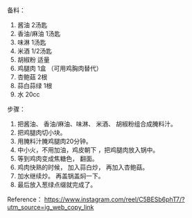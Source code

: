 备料：
1. 酱油 2汤匙
2. 香油/麻油 1汤匙
3. 味淋 1汤匙
4. 米酒 1/2汤匙
5. 胡椒粉 适量
6. 鸡腿肉 1盒 （可用鸡胸肉替代）
7. 杏鲍菇 2根
8. 蒜白蒜绿 1根
9. 水 20cc

步骤：
1. 把酱油、 香油/麻油、味淋、 米酒、 胡椒粉组合成腌料汁。
2. 把鸡腿肉切小块。
3. 用腌料汁腌鸡腿肉20分钟。
4. 中小火，不用加油，鸡皮朝下 ，把鸡腿肉放入锅中。
5. 等到鸡肉变成焦糖色， 翻面。
6. 鸡肉快熟的时候， 加入蒜白炒， 再加入杏鲍菇。
7. 加水继续炒。 再盖锅盖焖一下。
8. 最后放入葱绿点缀就完成了。

Reference： https://www.instagram.com/reel/C5BESb6phT7/?utm_source=ig_web_copy_link
